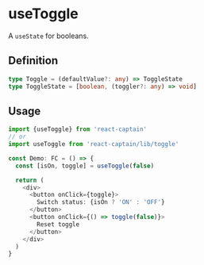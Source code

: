 # useToggle

A `useState` for booleans.

## Definition

```typescript
type Toggle = (defaultValue?: any) => ToggleState
type ToggleState = [boolean, (toggler?: any) => void]
```

## Usage

```typescript
import {useToggle} from 'react-captain'
// or
import useToggle from 'react-captain/lib/toggle'

const Demo: FC = () => {
  const [isOn, toggle] = useToggle(false)

  return (
    <div>
      <button onClick={toggle}>
        Switch status: {isOn ? 'ON' : 'OFF'}
      </button>
      <button onClick={() => toggle(false)}>
        Reset toggle
      </button>
    </div>
  )
}
```

